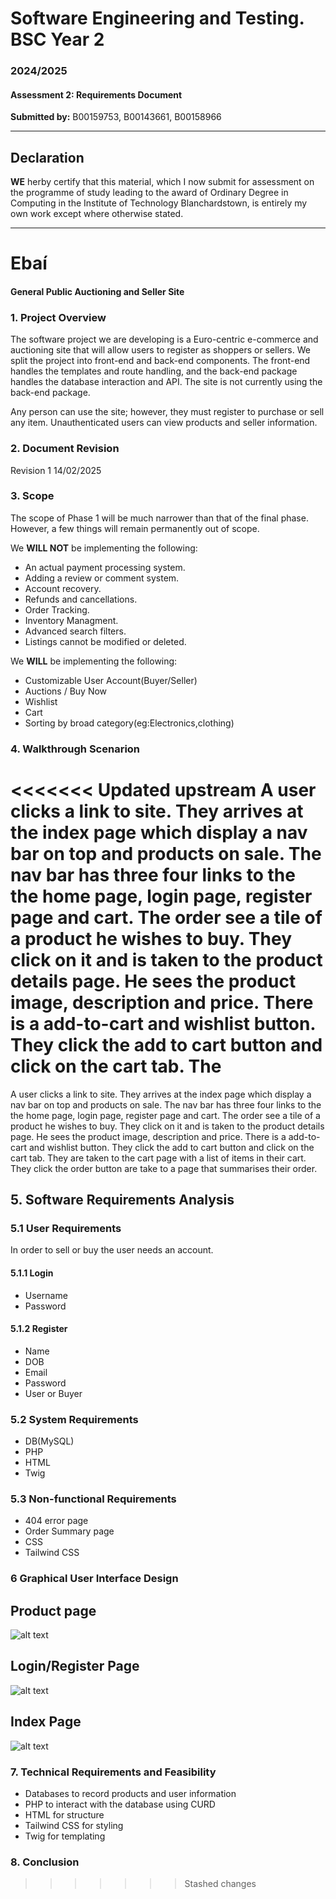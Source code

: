 # Software Engineering and Testing. BSC Year 2
### 2024/2025

#### Assessment 2: Requirements Document
**Submitted by:** B00159753, B00143661, B00158966

---

## Declaration
**WE** herby certify that this material, which I now submit for assessment on the
programme of study leading to the award of Ordinary Degree in Computing in the
Institute of Technology Blanchardstown, is entirely my own work except where
otherwise stated.

---

# Ebaí
#### General Public Auctioning and Seller Site

### 1. Project Overview 

The software project we are developing is a Euro-centric e-commerce and auctioning site that will allow users to register as shoppers or sellers. We split the project into front-end and back-end components. The front-end handles the templates and route handling, and the back-end package handles the database interaction and API. The site is not currently using the back-end package.

Any person can use the site; however, they must register to purchase or sell any item. Unauthenticated users can view products and seller information.

### 2. Document Revision

Revision 1 14/02/2025


### 3. Scope
The scope of Phase 1 will be much narrower than that of the final phase. However, a few things will remain permanently out of scope.

We **WILL NOT** be implementing the following:
- An actual payment processing system.
- Adding a review or comment system.
- Account recovery.
- Refunds and cancellations.
- Order Tracking.
- Inventory Managment.
- Advanced search filters.
- Listings cannot be modified or deleted.


We **WILL** be implementing the following: 
- Customizable User Account(Buyer/Seller)
- Auctions / Buy Now
- Wishlist
- Cart
- Sorting by broad category(eg:Electronics,clothing)


### 4. Walkthrough Scenarion
<<<<<<< Updated upstream
A user clicks a link to site. They arrives at the index page which display a nav bar on top and products on sale. The nav bar has three four links to the the home page, login page, register page and cart. The order see a tile of a product he wishes to buy. They click on it and is taken to the product details page. He sees the product image, description and price. There is a add-to-cart and wishlist button. They click the add to cart button and click on the cart tab. The
=======
A user clicks a link to site. They arrives at the index page which display a nav bar on top and products on sale. The nav bar has three four links to the the home page, login page, register page and cart. The order see a tile of a product he wishes to buy. They click on it and is taken to the product details page. He sees the product image, description and price. There is a add-to-cart and wishlist button. They click the add to cart button and click on the cart tab. They are taken to the cart page with a list of items in their cart. They click the order button are take to a page that summarises their order. 

## 5. Software Requirements Analysis

### 5.1 User Requirements
In order to sell or buy the user needs an account.
#### 5.1.1 Login
- Username
- Password
#### 5.1.2 Register
- Name
- DOB
- Email
- Password
- User or Buyer
### 5.2 System Requirements
- DB(MySQL)
- PHP
- HTML
- Twig
### 5.3 Non-functional Requirements
- 404 error page
- Order Summary page
- CSS
- Tailwind CSS


### 6 Graphical User Interface Design

## Product page
![alt text](img/image.png)

## Login/Register Page
![alt text](img/image2.png)
## Index Page
![alt text](img/image3.png)


### 7. Technical Requirements and Feasibility
- Databases to record products and user information
- PHP to interact with the database using CURD
- HTML for structure
- Tailwind CSS for styling
- Twig for templating


### 8. Conclusion

>>>>>>> Stashed changes

